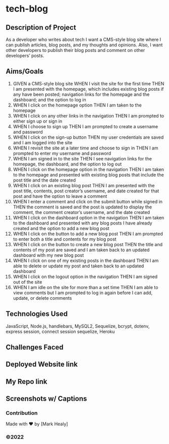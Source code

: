 # tech-blog

## Description of Project
As a developer who writes about tech I want a CMS-style blog site where I can publish articles, blog posts, and my thoughts and opinions. Also, I want other developers to publish their blog posts and comment on other developers’ posts.


## Aims/Goals
1. GIVEN a CMS-style blog site WHEN I visit the site for the first time THEN I am presented with the homepage, which includes existing blog posts if any have been posted; navigation links for the homepage and the dashboard; and the option to log in
2. WHEN I click on the homepage option THEN I am taken to the homepage
3. WHEN I click on any other links in the navigation THEN I am prompted to either sign up or sign in
4. WHEN I choose to sign up THEN I am prompted to create a username and password
5. WHEN I click on the sign-up button THEN my user credentials are saved and I am logged into the site
6. WHEN I revisit the site at a later time and choose to sign in THEN I am prompted to enter my username and password
7. WHEN I am signed in to the site THEN I see navigation links for the homepage, the dashboard, and the option to log out
8. WHEN I click on the homepage option in the navigation THEN I am taken to the homepage and presented with existing blog posts that include the post title and the date created
9. WHEN I click on an existing blog post THEN I am presented with the post title, contents, post creator’s username, and date created for that post and have the option to leave a comment
10. WHEN I enter a comment and click on the submit button while signed in THEN the comment is saved and the post is updated to display the comment, the comment creator’s username, and the date created
11. WHEN I click on the dashboard option in the navigation THEN I am taken to the dashboard and presented with any blog posts I have already created and the option to add a new blog post
12. WHEN I click on the button to add a new blog post THEN I am prompted to enter both a title and contents for my blog post
13. WHEN I click on the button to create a new blog post THEN the title and contents of my post are saved and I am taken back to an updated dashboard with my new blog post
14. WHEN I click on one of my existing posts in the dashboard THEN I am able to delete or update my post and taken back to an updated dashboard
15. WHEN I click on the logout option in the navigation THEN I am signed out of the site
16. WHEN I am idle on the site for more than a set time THEN I am able to view comments but I am prompted to log in again before I can add, update, or delete comments

## Technologies Used
JavaScript, Node.js, handlebars, MySQL2, Sequelize, bcrypt, dotenv, express session, connect session sequelize, Heroku

## Challenges Faced

## Deployed Website link

## My Repo link

## Screenshots w/ Captions



### Contribution
Made with ❤️ by [Mark Healy]
### ©️2022 
